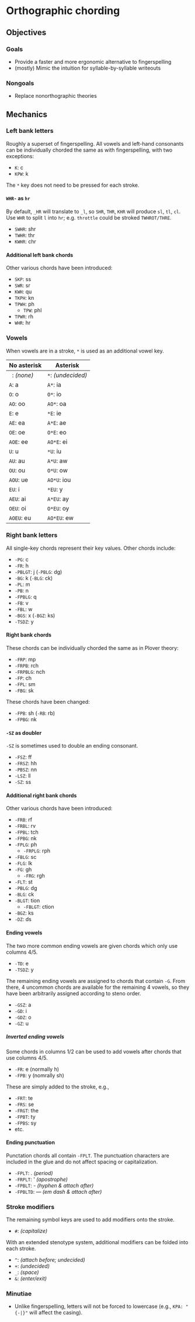 # Orthographic chording

## Objectives

### Goals
* Provide a faster and more ergonomic alternative to fingerspelling
* (mostly) Mimic the intuition for syllable-by-syllable writeouts

### Nongoals
* Replace nonorthographic theories

## Mechanics

### Left bank letters
Roughly a superset of fingerspelling. All vowels and left-hand consonants can be individually chorded the same as with fingerspelling, with two exceptions:
* `K`: c
* `KPW`: k

The `*` key does not need to be pressed for each stroke.

#### `WHR-` as `hr`
By default, `_HR` will translate to `_l`, so `SHR`, `THR`, `KHR` will produce `sl`, `tl`, `cl`. Use `WHR` to split `l` into `hr`; e.g. `throttle` could be stroked `TWHROT/THRE`.
* `SWHR`: shr
* `TWHR`: thr
* `KWHR`: chr

#### Additional left bank chords
Other various chords have been introduced:
* `SKP`: ss
* `SWR`: sr
* `KWH`: qu
* `TKPH`: kn
* `TPWH`: ph
    * `TPW`: phl
* `TPWR`: rh
* `WHR`: hr

### Vowels
When vowels are in a stroke, `*` is used as an additional vowel key.

No asterisk | Asterisk
-|-
` `: *(none)* | `*`: *(undecided)*
`A`: a | `A*`: ia
`O`: o | `O*`: io
`AO`: oo | `AO*`: oa
`E`: e | `*E`: ie
`AE`: ea | `A*E`: ae
`OE`: oe | `O*E`: eo
`AOE`: ee | `AO*E`: ei
`U`: u | `*U`: iu
`AU`: au | `A*U`: aw
`OU`: ou | `O*U`: ow
`AOU`: ue | `AO*U`: iou
`EU`: i | `*EU`: y
`AEU`: ai | `A*EU`: ay
`OEU`: oi | `O*EU`: oy
`AOEU`: eu | `AO*EU`: ew

### Right bank letters
All single-key chords represent their key values. Other chords include:
* `-PG`: c
* `-FR`: h
* `-PBLGT`: j (`-PBLG`: dg)
* `-BG`: k (`-BLG`: ck)
* `-PL`: m
* `-PB`: n
* `-FPBLG`: q
* `-FB`: v
* `-FBL`: w
* `-BGS`: x (`-BGZ`: ks)
* `-TSDZ`: y

#### Right bank chords
These chords can be individually chorded the same as in Plover theory:
* `-FRP`: mp
* `-FRPB`: rch
* `-FRPBLG`: nch
* `-FP`: ch
* `-FPL`: sm
* `-FBG`: sk

These chords have been changed:
* `-FPB`: sh (`-RB`: rb)
* `-FPBG`: nk

#### `-SZ` as doubler
`-SZ` is sometimes used to double an ending consonant.
* `-FSZ`: ff
* `-FRSZ`: hh
* `-PBSZ`: nn
* `-LSZ`: ll
* `-SZ`: ss

#### Additional right bank chords
Other various chords have been introduced:
* `-FRB`: rf
* `-FRBL`: rv
* `-FPBL`: tch
* `-FPBG`: nk
* `-FPLG`: ph
    * `-FRPLG`: rph
* `-FBLG`: sc
* `-FLG`: lk
* `-FG`: gh
    * `-FRG`: rgh
* `-FLT`: st
* `-PBLG`: dg
* `-BLG`: ck
* `-BLGT`: tion
    * `-FBLGT`: ction
* `-BGZ`: ks
* `-DZ`: ds

#### Ending vowels
The two more common ending vowels are given chords which only use columns 4/5. 
* `-TD`: e
* `-TSDZ`: y

The remaining ending vowels are assigned to chords that contain `-G`. From there, 4 uncommon chords are available for the remaining 4 vowels, so they have been arbitrarily assigned according to steno order.
* `-GSZ`: a
* `-GD`: i
* `-GDZ`: o
* `-GZ`: u

##### Inverted ending vowels
Some chords in columns 1/2 can be used to add vowels after chords that use columns 4/5.
* `-FR`: e (normally h)
* `-FPB`: y (nomrally sh)

These are simply added to the stroke, e.g.,
* `-FRT`: te
* `-FRS`: se
* `-FRGT`: the
* `-FPBT`: ty
* `-FPBS`: sy
* etc.
#### Ending punctuation
Punctation chords all contain `-FPLT`. The punctuation characters are included in the glue and do not affect spacing or capitalization.
* `-FPLT`: . *(period)*
* `-FRPLT`: ' *(apostrophe)*
* `-FPBLT`: - *(hyphen & attach after)*
* `-FPBLTD`: — *(em dash & attach after)*

### Stroke modifiers
The remaining symbol keys are used to add modifiers onto the stroke.
* `#`: *(capitalize)*

With an extended stenotype system, additional modifiers can be folded into each stroke.
* `^`: *(attach before; undecided)*
* `+`: *(undecided)*
* `_`: *(space)*
* `&`: *(enter/exit)*

### Minutiae
* Unlike fingerspelling, letters will not be forced to lowercase (e.g., `KPA: "{-|}"` will affect the casing).